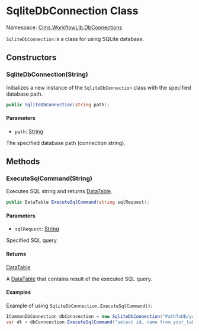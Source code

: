 # SqliteDbConnection Class

Namespace: [Cims.WorkflowLib.DbConnections](Cims.WorkflowLib.DbConnections.md)

`SqliteDbConnection` is a class for using SQLite database.

## Constructors 

### SqliteDbConnection(String)

Initializes a new instance of the `SqliteDbConnection` class with the specified database path.

```C#
public SqliteDbConnection(string path);
```

#### Parameters 

- `path`: [String](https://learn.microsoft.com/en-us/dotnet/api/system.string)

The specified database path (connection string). 

## Methods

### ExecuteSqlCommand(String)

Executes SQL string and returns [DataTable](https://learn.microsoft.com/en-us/dotnet/api/system.data.datatable).

```C#
public DataTable ExecuteSqlCommand(string sqlRequest);
```

#### Parameters 

- `sqlRequest`: [String](https://learn.microsoft.com/en-us/dotnet/api/system.string)

Specified SQL query.

#### Returns 

[DataTable](https://learn.microsoft.com/en-us/dotnet/api/system.data.datatable)

A [DataTable](https://learn.microsoft.com/en-us/dotnet/api/system.data.datatable) that contains result of the executed SQL query.

#### Examples 

Example of using `SqliteDbConnection.ExecuteSqlCommand()`:
```C#
ICommonDbConnection dbConncection = new SqliteDbConnection("PathToDb/yourdb.db");
var dt = dbConncection.ExecuteSqlCommand("select id, name from your_table;");
```
